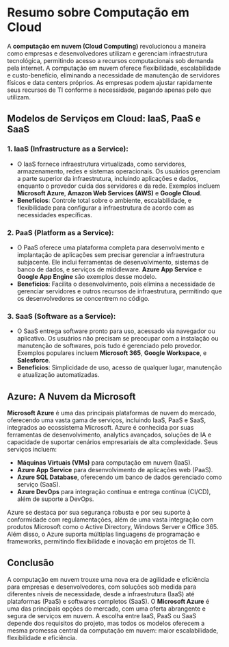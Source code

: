 # Resumo sobre Computação em Cloud

A **computação em nuvem (Cloud Computing)** revolucionou a maneira como empresas e desenvolvedores utilizam e gerenciam infraestrutura tecnológica, permitindo acesso a recursos computacionais sob demanda pela internet. A computação em nuvem oferece flexibilidade, escalabilidade e custo-benefício, eliminando a necessidade de manutenção de servidores físicos e data centers próprios. As empresas podem ajustar rapidamente seus recursos de TI conforme a necessidade, pagando apenas pelo que utilizam.

## Modelos de Serviços em Cloud: IaaS, PaaS e SaaS

### 1. IaaS (Infrastructure as a Service):
   - O IaaS fornece infraestrutura virtualizada, como servidores, armazenamento, redes e sistemas operacionais. Os usuários gerenciam a parte superior da infraestrutura, incluindo aplicações e dados, enquanto o provedor cuida dos servidores e da rede. Exemplos incluem **Microsoft Azure**, **Amazon Web Services (AWS)** e **Google Cloud**.
   - **Benefícios**: Controle total sobre o ambiente, escalabilidade, e flexibilidade para configurar a infraestrutura de acordo com as necessidades específicas.

### 2. PaaS (Platform as a Service):
   - O PaaS oferece uma plataforma completa para desenvolvimento e implantação de aplicações sem precisar gerenciar a infraestrutura subjacente. Ele inclui ferramentas de desenvolvimento, sistemas de banco de dados, e serviços de middleware. **Azure App Service** e **Google App Engine** são exemplos desse modelo.
   - **Benefícios**: Facilita o desenvolvimento, pois elimina a necessidade de gerenciar servidores e outros recursos de infraestrutura, permitindo que os desenvolvedores se concentrem no código.

### 3. SaaS (Software as a Service):
   - O SaaS entrega software pronto para uso, acessado via navegador ou aplicativo. Os usuários não precisam se preocupar com a instalação ou manutenção de softwares, pois tudo é gerenciado pelo provedor. Exemplos populares incluem **Microsoft 365**, **Google Workspace**, e **Salesforce**.
   - **Benefícios**: Simplicidade de uso, acesso de qualquer lugar, manutenção e atualização automatizadas.

## Azure: A Nuvem da Microsoft

**Microsoft Azure** é uma das principais plataformas de nuvem do mercado, oferecendo uma vasta gama de serviços, incluindo IaaS, PaaS e SaaS, integrados ao ecossistema Microsoft. Azure é conhecida por suas ferramentas de desenvolvimento, analytics avançados, soluções de IA e capacidade de suportar cenários empresariais de alta complexidade. Seus serviços incluem:
   - **Máquinas Virtuais (VMs)** para computação em nuvem (IaaS).
   - **Azure App Service** para desenvolvimento de aplicações web (PaaS).
   - **Azure SQL Database**, oferecendo um banco de dados gerenciado como serviço (SaaS).
   - **Azure DevOps** para integração contínua e entrega contínua (CI/CD), além de suporte a DevOps.

Azure se destaca por sua segurança robusta e por seu suporte à conformidade com regulamentações, além de uma vasta integração com produtos Microsoft como o Active Directory, Windows Server e Office 365. Além disso, o Azure suporta múltiplas linguagens de programação e frameworks, permitindo flexibilidade e inovação em projetos de TI.

## Conclusão

A computação em nuvem trouxe uma nova era de agilidade e eficiência para empresas e desenvolvedores, com soluções sob medida para diferentes níveis de necessidade, desde a infraestrutura (IaaS) até plataformas (PaaS) e softwares completos (SaaS). O **Microsoft Azure** é uma das principais opções do mercado, com uma oferta abrangente e segura de serviços em nuvem. A escolha entre IaaS, PaaS ou SaaS depende dos requisitos do projeto, mas todos os modelos oferecem a mesma promessa central da computação em nuvem: maior escalabilidade, flexibilidade e eficiência.
